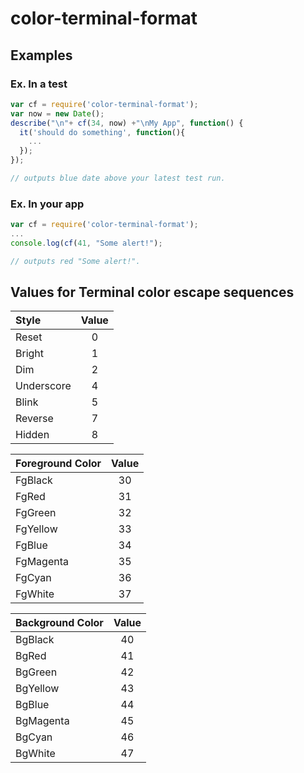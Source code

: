 # color-terminal-format

## Examples

### Ex. In a test
```js
var cf = require('color-terminal-format');
var now = new Date();
describe("\n"+ cf(34, now) +"\nMy App", function() {
  it('should do something', function(){
    ...
  });
});

// outputs blue date above your latest test run.
```

### Ex. In your app
```js
var cf = require('color-terminal-format');
...
console.log(cf(41, "Some alert!");

// outputs red "Some alert!".
```



## Values for Terminal color escape sequences

| Style | Value |
| :------ | :---: |
| Reset | 0 |
| Bright | 1 |
| Dim | 2 |
| Underscore | 4 |
| Blink | 5 |
| Reverse | 7 |
| Hidden | 8 |

| Foreground Color | Value |
| :--------------- | :---: |
| FgBlack | 30 |
| FgRed | 31 |
| FgGreen | 32 |
| FgYellow | 33 |
| FgBlue | 34 |
| FgMagenta | 35 |
| FgCyan | 36 |
| FgWhite | 37 |

| Background Color | Value |
| :--------------- | :---: |
| BgBlack | 40 |
| BgRed | 41 |
| BgGreen | 42 |
| BgYellow | 43 |
| BgBlue | 44 |
| BgMagenta | 45 |
| BgCyan | 46 |
| BgWhite | 47 |